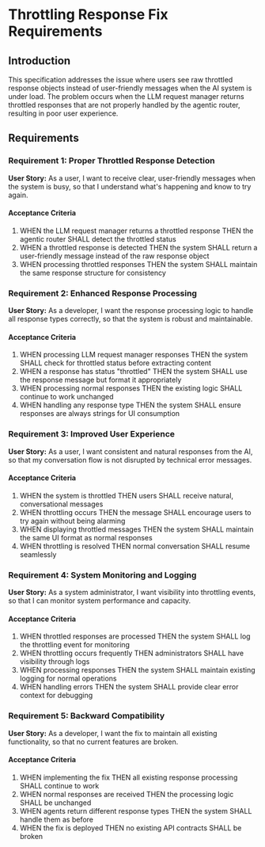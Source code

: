 # Throttling Response Fix Requirements

## Introduction

This specification addresses the issue where users see raw throttled response objects instead of user-friendly messages when the AI system is under load. The problem occurs when the LLM request manager returns throttled responses that are not properly handled by the agentic router, resulting in poor user experience.

## Requirements

### Requirement 1: Proper Throttled Response Detection

**User Story:** As a user, I want to receive clear, user-friendly messages when the system is busy, so that I understand what's happening and know to try again.

#### Acceptance Criteria

1. WHEN the LLM request manager returns a throttled response THEN the agentic router SHALL detect the throttled status
2. WHEN a throttled response is detected THEN the system SHALL return a user-friendly message instead of the raw response object
3. WHEN processing throttled responses THEN the system SHALL maintain the same response structure for consistency

### Requirement 2: Enhanced Response Processing

**User Story:** As a developer, I want the response processing logic to handle all response types correctly, so that the system is robust and maintainable.

#### Acceptance Criteria

1. WHEN processing LLM request manager responses THEN the system SHALL check for throttled status before extracting content
2. WHEN a response has status "throttled" THEN the system SHALL use the response message but format it appropriately
3. WHEN processing normal responses THEN the existing logic SHALL continue to work unchanged
4. WHEN handling any response type THEN the system SHALL ensure responses are always strings for UI consumption

### Requirement 3: Improved User Experience

**User Story:** As a user, I want consistent and natural responses from the AI, so that my conversation flow is not disrupted by technical error messages.

#### Acceptance Criteria

1. WHEN the system is throttled THEN users SHALL receive natural, conversational messages
2. WHEN throttling occurs THEN the message SHALL encourage users to try again without being alarming
3. WHEN displaying throttled messages THEN the system SHALL maintain the same UI format as normal responses
4. WHEN throttling is resolved THEN normal conversation SHALL resume seamlessly

### Requirement 4: System Monitoring and Logging

**User Story:** As a system administrator, I want visibility into throttling events, so that I can monitor system performance and capacity.

#### Acceptance Criteria

1. WHEN throttled responses are processed THEN the system SHALL log the throttling event for monitoring
2. WHEN throttling occurs frequently THEN administrators SHALL have visibility through logs
3. WHEN processing responses THEN the system SHALL maintain existing logging for normal operations
4. WHEN handling errors THEN the system SHALL provide clear error context for debugging

### Requirement 5: Backward Compatibility

**User Story:** As a developer, I want the fix to maintain all existing functionality, so that no current features are broken.

#### Acceptance Criteria

1. WHEN implementing the fix THEN all existing response processing SHALL continue to work
2. WHEN normal responses are received THEN the processing logic SHALL be unchanged
3. WHEN agents return different response types THEN the system SHALL handle them as before
4. WHEN the fix is deployed THEN no existing API contracts SHALL be broken